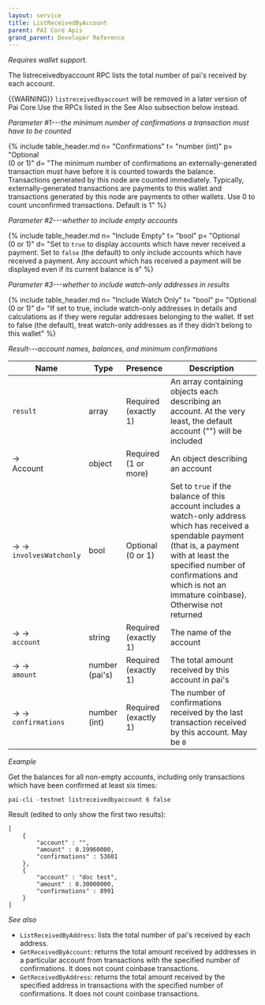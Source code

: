 ```yaml
---
layout: service
title: ListReceivedByAccount
parent: PAI Core Apis
grand_parent: Developer Reference
---
```



*Requires wallet support.*

The listreceivedbyaccount RPC lists the total number of pai's received by each account.

{{WARNING}} `listreceivedbyaccount` will be removed in a later version of Pai Core.Use the RPCs listed in the See Also subsection below instead.

*Parameter #1---the minimum number of confirmations a transaction must have to be counted*

{% include table_header.md
  n= "Confirmations"
  t= "number (int)"
  p= "Optional<br>(0 or 1)"
  d= "The minimum number of confirmations an externally-generated transaction must have before it is counted towards the balance. Transactions generated by this node are counted immediately. Typically, externally-generated transactions are payments to this wallet and transactions generated by this node are payments to other wallets. Use 0 to count unconfirmed transactions. Default is 1"
%}

*Parameter #2---whether to include empty accounts*

{% include table_header.md
  n= "Include Empty"
  t= "bool"
  p= "Optional<br>(0 or 1)"
  d= "Set to `true` to display accounts which have never received a payment.  Set to `false` (the default) to only include accounts which have received a payment.  Any account which has received a payment will be displayed even if its current balance is `0`"
%}

*Parameter #3---whether to include watch-only addresses in results*

{% include table_header.md
  n= "Include Watch Only"
  t= "bool"
  p= "Optional<br>(0 or 1)"
  d= "If set to true, include watch-only addresses in details and calculations as if they were regular addresses belonging to the wallet. If set to false (the default), treat watch-only addresses as if they didn’t belong to this wallet"
%}

*Result---account names, balances, and minimum confirmations*

| Name | Type      | Presence            | Description
|------|-----------|---------------------|-------------
| `result`  | array | Required<br>(exactly 1) | An array containing objects each describing an account.  At the very least, the default account (\"\") will be included
| →<br>Account | object | Required<br>(1 or more) | An object describing an account
| → →<br>`involvesWatchonly` | bool | Optional<br>(0 or 1) | Set to `true` if the balance of this account includes a watch-only address which has received a spendable payment (that is, a payment with at least the specified number of confirmations and which is not an immature coinbase).  Otherwise not returned
| → →<br>`account` | string | Required<br>(exactly 1) | The name of the account
| → →<br>`amount` | number (pai's) | Required<br>(exactly 1) | The total amount received by this account in pai's
| → →<br>`confirmations` | number (int) | Required<br>(exactly 1) | The number of confirmations received by the last transaction received by this account.  May be `0`


*Example*

Get the balances for all non-empty accounts, including only transactions
which have been confirmed at least six times:

```
pai-cli -testnet listreceivedbyaccount 6 false
```

Result (edited to only show the first two results):

```
[
    {
        "account" : "",
        "amount" : 0.19960000,
        "confirmations" : 53601
    },
    {
        "account" : "doc test",
        "amount" : 0.30000000,
        "confirmations" : 8991
    }
]
```

*See also*

* `ListReceivedByAddress`: lists the total number of pai's received by each address.
* `GetReceivedByAccount`: returns the total amount received by addresses in a particular account from transactions with the specified number of confirmations. It does not count coinbase transactions.
* `GetReceivedByAddress`: returns the total amount received by the specified address in transactions with the specified number of confirmations. It does not count coinbase transactions.

